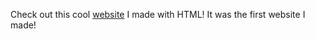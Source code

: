 Check out this cool [website](https://shouryabatra.github.io/Me/) I made with HTML! It was the first website I made!
